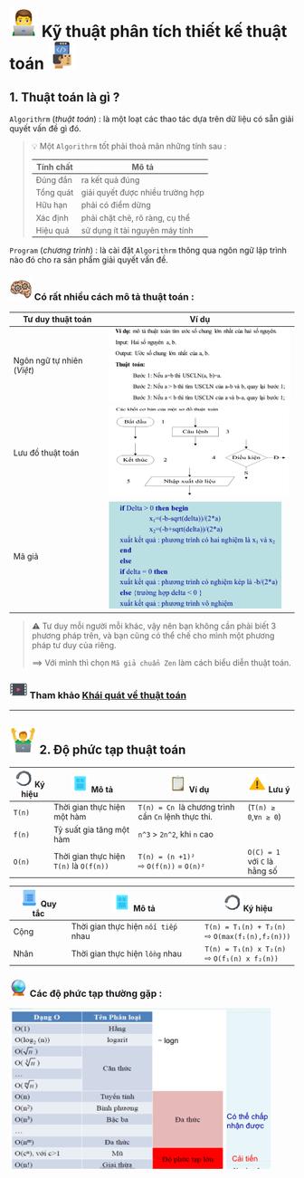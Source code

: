 # ![icons8-man_technologyst.png](https://raw.githubusercontent.com/Zenfection/Image/master/2021/03/20-20-48-38-icons8-man_technologyst.png) Kỹ thuật phân tích thiết kế thuật toán ![Code Learning.png](https://raw.githubusercontent.com/Zenfection/Image/master/2021/03/20-20-49-02-Code%20Learning.png)

## 1. Thuật toán là gì ?

`Algorithrm` (*thuật toán*) : là một loạt các thao tác dựa trên dữ liệu có sẵn giải quyết vấn đề gì đó.

> 💡 Một `Algorithrm` tốt phải thoả mãn những tính sau :
> 
> | Tính chất | Mô tả                            |
> | --------- | -------------------------------- |
> | Đúng đắn  | ra kết quả đúng                  |
> | Tổng quát | giải quyết được nhiều trường hợp |
> | Hữu hạn   | phải có điểm dừng                |
> | Xác định  | phải chặt chẽ, rõ ràng, cụ thể   |
> | Hiệu quả  | sử dụng ít tài nguyên máy tính   |

`Program` (*chương trình*) : là cài đặt `Algorithrm` thông qua ngôn ngữ lập trình nào đó cho ra sản phẩm giải quyết vấn đề.

### <img src="https://raw.githubusercontent.com/Zenfection/Image/master/2021/03/20-20-55-29-icons8-critical_thinking.png" title="" alt="icons8-critical_thinking.png" width="40"> Có rất nhiều cách mô tả thuật toán :

| Tư duy thuật toán          | Ví dụ                                                                                                                                                                                                                                                           |
| -------------------------- | --------------------------------------------------------------------------------------------------------------------------------------------------------------------------------------------------------------------------------------------------------------- |
| Ngôn ngữ tự nhiên (*Việt*) | <img title="" src="https://raw.githubusercontent.com/Zenfection/Image/master/2021/03/20-20-57-44-CDDC1129-8311-458D-ABA1-0CD68D1C3018.png" alt="CDDC1129-8311-458D-ABA1-0CD68D1C3018.png" width="340">                                                          |
| Lưu đồ thuật toán          | <img title="" src="https://raw.githubusercontent.com/Zenfection/Image/master/2021/03/20-20-59-25-9756DB7F-7BD5-4C33-9C66-97721B8617FF.png" alt="9756DB7F-7BD5-4C33-9C66-97721B8617FF.png" width="318">                                                          |
| Mã giả                     | <img src="https://raw.githubusercontent.com/Zenfection/Image/master/2021/03/20-20-59-27-A%CC%89nh%20chu%CC%A3p%20Ma%CC%80n%20hi%CC%80nh%202021-03-20%20lu%CC%81c%2020.59.16.png" title="" alt="Ảnh chụp Màn hình 2021-03-20 lúc 20.59.16.png" width="305"> |

> ⚠️ Tư duy mỗi người mỗi khác, vậy nên bạn không cần phải biết 3 phương pháp trên, và bạn cũng có thể chế cho mình một phương pháp tư duy của riêng.
> 
> ==> Với mình thì chọn `Mã giả chuẩn Zen` làm cách biểu diễn thuật toán.

### ![icons8-movie_beginning.png](https://raw.githubusercontent.com/Zenfection/Image/master/2021/03/20-21-31-06-icons8-movie_beginning.png) Tham khảo [Khái quát về thuật toán](https://youtu.be/bcuDbMRUa68)

 ---

## ![icons8-completed_task.png](https://raw.githubusercontent.com/Zenfection/Image/master/2021/03/20-21-02-23-icons8-completed_task.png) 2. Độ phức tạp thuật toán

| ![icons8-zen_symbol.png](https://raw.githubusercontent.com/Zenfection/Image/master/2021/03/20-21-27-24-icons8-zen_symbol.png) Ký hiệu | ![icons8-resume_template.png](https://raw.githubusercontent.com/Zenfection/Image/master/2021/03/20-21-27-46-icons8-resume_template.png) Mô tả | ![icons8-clipboard.png](https://raw.githubusercontent.com/Zenfection/Image/master/2021/03/20-21-28-40-icons8-clipboard.png) Ví dụ | ![icons8-error.png](https://raw.githubusercontent.com/Zenfection/Image/master/2021/03/20-21-28-19-icons8-error.png) Lưu ý |
| ------------------------------------------------------------------------------------------------------------------------------------- | --------------------------------------------------------------------------------------------------------------------------------------------- | --------------------------------------------------------------------------------------------------------------------------------- | ------------------------------------------------------------------------------------------------------------------------- |
| `T(n)`                                                                                                                                | Thời gian thực hiện một hàm                                                                                                                   | `T(n) = Cn`  là chương trình cần `Cn` lệnh thực thi.                                                                              | (`T(n) ≥ 0`,`∀n ≥ 0`)                                                                                                     |
| `f(n)`                                                                                                                                | Tỷ suất gia tăng một hàm                                                                                                                      | `n^3` > `2n^2`, khi `n` cao                                                                                                       |                                                                                                                           |
| `O(n)`                                                                                                                                | Thời gian thực hiện `T(n)` là `O(f(n))`                                                                                                       | `T(n) = (n +1)²` <br>⇨ `O(f(n))` = `O(n)²`                                                                                        | `O(C) = 1`<br>với `C` là hằng số                                                                                          |

| ![icons8-rules.png](https://raw.githubusercontent.com/Zenfection/Image/master/2021/03/20-21-27-00-icons8-rules.png) Quy tắc | ![icons8-resume_template.png](https://raw.githubusercontent.com/Zenfection/Image/master/2021/03/20-21-27-46-icons8-resume_template.png) Mô tả | ![icons8-zen_symbol.png](https://raw.githubusercontent.com/Zenfection/Image/master/2021/03/20-21-27-24-icons8-zen_symbol.png) Ký hiệu |
| --------------------------------------------------------------------------------------------------------------------------- | --------------------------------------------------------------------------------------------------------------------------------------------- | ------------------------------------------------------------------------------------------------------------------------------------- |
| Cộng                                                                                                                        | Thời gian thực hiện `nối tiếp` nhau                                                                                                           | `T(n) = T₁(n) + T₂(n)`<br>⇨ `O(max(f₁(n),f₂(n)))`                                                                                     |
| Nhân                                                                                                                        | Thời gian thực hiện `lồng` nhau                                                                                                               | `T(n) = T₁(n) x T₂(n)`<br>⇨ `O(f₁(n) x f₂(n))`                                                                                        |

### ![icons8-crystal_ball.png](https://raw.githubusercontent.com/Zenfection/Image/master/2021/03/20-21-31-44-icons8-crystal_ball.png) Các độ phức tạp thường gặp :

<img src="https://raw.githubusercontent.com/Zenfection/Image/master/2021/03/20-21-17-29-A%CC%89nh%20chu%CC%A3p%20Ma%CC%80n%20hi%CC%80nh%202021-03-20%20lu%CC%81c%2021.17.19.png" title="" alt="Ảnh chụp Màn hình 2021-03-20 lúc 21.17.19.png" width="462">

### 
